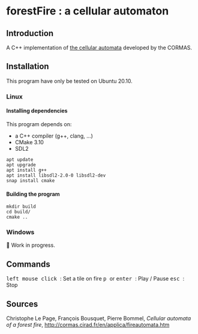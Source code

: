 # forestFire : a cellular automaton
## Introduction
A C++ implementation of [the cellular automata](http://cormas.cirad.fr/fr/applica/fireautomata.htm) developed by the CORMAS. 
## Installation
This program have only be tested on Ubuntu 20.10. 
### Linux
#### Installing dependencies

This program depends on:
 * a C++ compiler (g++, clang, ...) 
 * CMake 3.10
 * SDL2 

```
apt update
apt upgrade
apt install g++
apt install libsdl2-2.0-0 libsdl2-dev
snap install cmake
```

#### Building the program

```
mkdir build
cd build/
cmake ..
```

### Windows

:construction: Work in progress.

## Commands

<kbd> left mouse click </kbd> : Set a tile on fire
<kbd> p </kbd> or <kbd> enter </kbd> : Play / Pause 
<kbd> esc </kbd> : Stop

## Sources
Christophe Le Page, François Bousquet, Pierre Bommel, *Cellular automata of a forest fire*, http://cormas.cirad.fr/en/applica/fireautomata.htm
